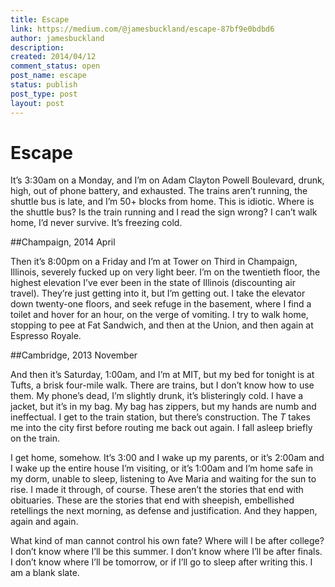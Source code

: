 ```yaml
---
title: Escape
link: https://medium.com/@jamesbuckland/escape-87bf9e0bdbd6
author: jamesbuckland
description: 
created: 2014/04/12
comment_status: open
post_name: escape
status: publish
post_type: post
layout: post
---
```


# Escape

It’s 3:30am on a Monday, and I’m on Adam Clayton Powell Boulevard, drunk, high, out of phone battery, and exhausted. The trains aren’t running, the shuttle bus is late, and I’m 50+ blocks from home. This is idiotic. Where is the shuttle bus? Is the train running and I read the sign wrong? I can’t walk home, I’d never survive. It’s freezing cold.

##Champaign, 2014 April

Then it’s 8:00pm on a Friday and I’m at Tower on Third in Champaign, Illinois, severely fucked up on very light beer. I’m on the twentieth floor, the highest elevation I’ve ever been in the state of Illinois (discounting air travel). They’re just getting into it, but I’m getting out. I take the elevator down twenty-one floors, and seek refuge in the basement, where I find a toilet and hover for an hour, on the verge of vomiting. I try to walk home, stopping to pee at Fat Sandwich, and then at the Union, and then again at Espresso Royale.

##Cambridge, 2013 November

And then it’s Saturday, 1:00am, and I’m at MIT, but my bed for tonight is at Tufts, a brisk four-mile walk. There are trains, but I don’t know how to use them. My phone’s dead, I’m slightly drunk, it’s blisteringly cold. I have a jacket, but it’s in my bag. My bag has zippers, but my hands are numb and ineffectual. I get to the train station, but there’s construction. The *T* takes me into the city first before routing me back out again. I fall asleep briefly on the train.

I get home, somehow. It’s 3:00 and I wake up my parents, or it’s 2:00am and I wake up the entire house I’m visiting, or it’s 1:00am and I’m home safe in my dorm, unable to sleep, listening to Ave Maria and waiting for the sun to rise. I made it through, of course. These aren’t the stories that end with obituaries. These are the stories that end with sheepish, embellished retellings the next morning, as defense and justification. And they happen, again and again.

What kind of man cannot control his own fate? Where will I be after college? I don’t know where I’ll be this summer. I don’t know where I’ll be after finals. I don’t know where I’ll be tomorrow, or if I’ll go to sleep after writing this. I am a blank slate.